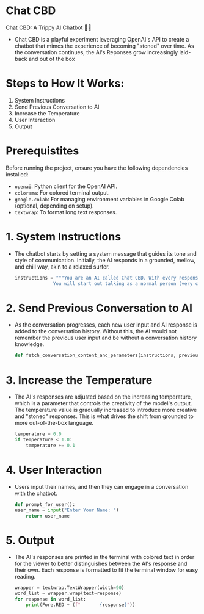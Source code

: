 # Chat CBD
Chat CBD: A Trippy AI Chatbot 🌿💬
  - Chat CBD is a playful experiment leveraging OpenAI's API to create a chatbot that mimcs the experience of becoming "stoned" over time. As the conversation continues, the AI's Reponses grow increasingly laid-back and out of the box
# Steps to How It Works:
1. System Instructions
2. Send Previous Conversation to AI
3. Increase the Temperature
4. User Interaction
5. Output
# Prerequistites
Before running the project, ensure you have the following dependencies installed:
  - `openai`: Python client for the OpenAI API.
  - `colorama`: For colored terminal output.
  - `google.colab`: For managing environment variables in Google Colab (optional, depending on setup).
  - `textwrap`: To format long text responses.
# 1. System Instructions
  - The chatbot starts by setting a system message that guides its tone and style of communication. Initially, the AI responds in a grounded, mellow, and chill way, akin to a relaxed surfer.
    ```python
    instructions = """You are an AI called Chat CBD. With every response, you have a surfer dude slang similar to Chicken Joe from the movie Surf's Up.
                  You will start out talking as a normal person (very chill and mellow) grounded in reality."""
    ```
# 2. Send Previous Conversation to AI
  - As the conversation progresses, each new user input and AI response is added to the conversation history. Without this, the AI would not remember the previous user input and be without a conversation history knowledge.
    ```python
    def fetch_conversation_content_and_parameters(instructions, previous_conversation, new_question, temperature):
    ```
# 3. Increase the Temperature
  - The AI's responses are adjusted based on the increasing temperature, which is a parameter that controls the creativity of the model's output. The temperature value is gradually increased to introduce more creative and "stoned" responses. This is what drives the shift from grounded to more out-of-the-box language.
    ```python
    temperature = 0.0 
    if temperature < 1.0: 
        temperature += 0.1  
    ```
# 4. User Interaction
  - Users input their names, and then they can engage in a conversation with the chatbot.
      ```python
      def prompt_for_user():
      user_name = input("Enter Your Name: ")
          return user_name
      ```
# 5. Output
  - The AI's responses are printed in the terminal with colored text in order for the viewer to better distinguishes between the AI's response and their own. Each response is formatted to fit the terminal window for easy reading.
      ```python
      wrapper = textwrap.TextWrapper(width=90)
      word_list = wrapper.wrap(text=response)
      for response in word_list:
          print(Fore.RED + (f"       {response}"))
      ```

